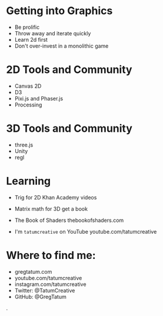 # Getting into Graphics

 * Be prolific
 * Throw away and iterate quickly
 * Learn 2d first
 * Don't over-invest in a monolithic game













# 2D Tools and Community

 * Canvas 2D
 * D3
 * Pixi.js and Phaser.js
 * Processing












# 3D Tools and Community

 * three.js
 * Unity
 * regl












# Learning

 * Trig for 2D
      Khan Academy videos

 * Matrix math for 3D
      get a book

 * The Book of Shaders
      thebookofshaders.com

 * I'm `tatumcreative` on YouTube
      youtube.com/tatumcreative












# Where to find me:

 * gregtatum.com
 * youtube.com/tatumcreative
 * instagram.com/tatumcreative
 * Twitter: @TatumCreative
 * GitHub: @GregTatum











.
